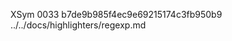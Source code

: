 XSym
0033
b7de9b985f4ec9e69215174c3fb950b9
../../docs/highlighters/regexp.md
                                                                                                                                                                                                                                                                                                                                                                                                                                                                                                                                                                                                                                                                                                                                                                                                                                                                                                                                                                                                                              